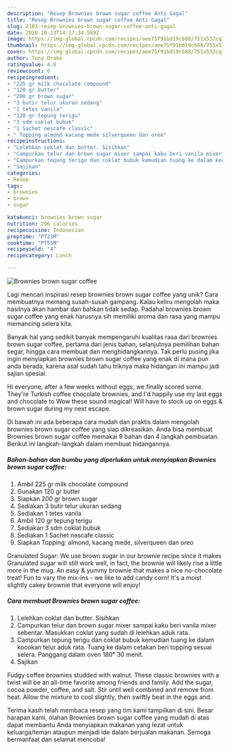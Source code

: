 ```yaml
---
description: "Resep Brownies brown sugar coffee Anti Gagal"
title: "Resep Brownies brown sugar coffee Anti Gagal"
slug: 2103-resep-brownies-brown-sugar-coffee-anti-gagal
date: 2020-10-13T14:17:34.589Z
image: https://img-global.cpcdn.com/recipes/aee75f91bd19c688/751x532cq70/brownies-brown-sugar-coffee-foto-resep-utama.jpg
thumbnail: https://img-global.cpcdn.com/recipes/aee75f91bd19c688/751x532cq70/brownies-brown-sugar-coffee-foto-resep-utama.jpg
cover: https://img-global.cpcdn.com/recipes/aee75f91bd19c688/751x532cq70/brownies-brown-sugar-coffee-foto-resep-utama.jpg
author: Tony Drake
ratingvalue: 4.8
reviewcount: 6
recipeingredient:
- "225 gr milk chocolate compound"
- "120 gr butter"
- "200 gr brown sugar"
- "3 butir telur ukuran sedang"
- "1 tetes vanila"
- "120 gr tepung terigu"
- "3 sdm coklat bubuk"
- "1 Sachet nescafe classic"
- " Topping almond kacang mede silverqueen dan oreo"
recipeinstructions:
- "Lelehkan coklat dan butter. Sisihkan"
- "Campurkan telur dan brown sugar mixer sampai kaku beri vanila mixer sebentar. Masukkan coklat yang sudah di lelehkan aduk rata."
- "Campurkan tepung terigu dan coklat bubuk kemudian tuang ke dalam kocokan telur aduk rata. Tuang ke dalam cetakan beri topping sesuai selera. Panggang dalam oven 180° 30 menit."
- "Sajikan"
categories:
- Resep
tags:
- brownies
- brown
- sugar

katakunci: brownies brown sugar 
nutrition: 296 calories
recipecuisine: Indonesian
preptime: "PT23M"
cooktime: "PT55M"
recipeyield: "4"
recipecategory: Lunch

---
```



![Brownies brown sugar coffee](https://img-global.cpcdn.com/recipes/aee75f91bd19c688/751x532cq70/brownies-brown-sugar-coffee-foto-resep-utama.jpg)

Lagi mencari inspirasi resep brownies brown sugar coffee yang unik? Cara membuatnya memang susah-susah gampang. Kalau keliru mengolah maka hasilnya akan hambar dan bahkan tidak sedap. Padahal brownies brown sugar coffee yang enak harusnya sih memiliki aroma dan rasa yang mampu memancing selera kita.

Banyak hal yang sedikit banyak mempengaruhi kualitas rasa dari brownies brown sugar coffee, pertama dari jenis bahan, selanjutnya pemilihan bahan segar, hingga cara membuat dan menghidangkannya. Tak perlu pusing jika ingin menyiapkan brownies brown sugar coffee yang enak di mana pun anda berada, karena asal sudah tahu triknya maka hidangan ini mampu jadi sajian spesial.

Hi everyone, after a few weeks without eggs, we finally scored some. They&#39;re Turkish coffee chocolate brownies, and I&#39;d happily use my last eggs and chocolate to Wow these sound magical! Will have to stock up on eggs &amp; brown sugar during my next escape.


Di bawah ini ada beberapa cara mudah dan praktis dalam mengolah brownies brown sugar coffee yang siap dikreasikan. Anda bisa membuat Brownies brown sugar coffee memakai 9 bahan dan 4 langkah pembuatan. Berikut ini langkah-langkah dalam membuat hidangannya.

<!--inarticleads1-->

##### Bahan-bahan dan bumbu yang diperlukan untuk menyiapkan Brownies brown sugar coffee:

1. Ambil 225 gr milk chocolate compound
1. Gunakan 120 gr butter
1. Siapkan 200 gr brown sugar
1. Sediakan 3 butir telur ukuran sedang
1. Sediakan 1 tetes vanila
1. Ambil 120 gr tepung terigu
1. Sediakan 3 sdm coklat bubuk
1. Sediakan 1 Sachet nescafe classic
1. Siapkan  Topping: almond, kacang mede, silverqueen dan oreo


Granulated Sugar: We use brown sugar in our brownie recipe since it makes Granulated sugar will still work well, in fact, the brownie will likely rise a little more in the mug. An easy &amp; yummy brownie that makes a nice no-chocolate treat! Fun to vary the mix-ins - we like to add candy corn! It&#39;s a moist slightly cakey brownie that everyone will enjoy! 

<!--inarticleads2-->

##### Cara membuat Brownies brown sugar coffee:

1. Lelehkan coklat dan butter. Sisihkan
1. Campurkan telur dan brown sugar mixer sampai kaku beri vanila mixer sebentar. Masukkan coklat yang sudah di lelehkan aduk rata.
1. Campurkan tepung terigu dan coklat bubuk kemudian tuang ke dalam kocokan telur aduk rata. Tuang ke dalam cetakan beri topping sesuai selera. Panggang dalam oven 180° 30 menit.
1. Sajikan


Fudgy coffee brownies studded with walnut. These classic brownies with a twist will be an all-time favorite among friends and family. Add the sugar, cocoa powder, coffee, and salt. Stir until well combined and remove from heat. Allow the mixture to cool slightly, then swiftly beat in the eggs and. 

Terima kasih telah membaca resep yang tim kami tampilkan di sini. Besar harapan kami, olahan Brownies brown sugar coffee yang mudah di atas dapat membantu Anda menyiapkan makanan yang lezat untuk keluarga/teman ataupun menjadi ide dalam berjualan makanan. Semoga bermanfaat dan selamat mencoba!
